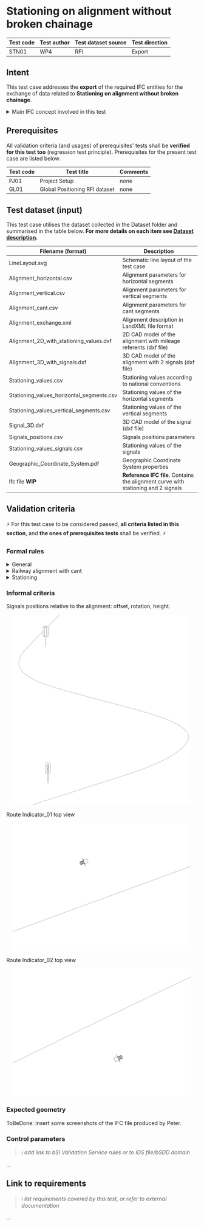 # Stationing on alignment without broken chainage

| Test code | Test author | Test dataset source | Test direction |
| --------- | ----------- | ------------------- | -------------- |
| STN01     | WP4         | RFI                 | Export         |



## Intent
This test case addresses the **export** of the required IFC entities for the exchange of data related to **Stationing on alignment without broken chainage**.

<details><summary>Main IFC concept involved in this test</summary> 

- Project Global Positioning
- Alignment Layout
- Spatial Decomposition
- Spatial Containment
- Alignment Geometry
- Alignment Geometry Gradient
- Alignment Geometry Cant
- Product Linear Placement
- Product Local Placement
- Product Shape 
</details>


## Prerequisites
All validation criteria (and usages) of prerequisites' tests shall be **verified for this test too** (regression test principle). Prerequisites for the present test case are listed below.

| Test code | Test title                     | Comments |
| --------- | ------------------------------ | -------- |
| PJ01      | Project Setup                  | none     |
| GL01      | Global Positioning RFI dataset | none     |


## Test dataset (input)

This test case utilises the dataset collected in the Dataset folder and summarised in the table below. **For more details on each item see [Dataset description](Dataset/README.md).**

| Filename (format)                         | Description                                                                        |
| ----------------------------------------- | ---------------------------------------------------------------------------------- |
| LineLayout.svg                            | Schematic line layout of the test case                                             |
| Alignment_horizontal.csv                  | Alignment parameters for horizontal segments                                       |
| Alignment_vertical.csv                    | Alignment parameters for vertical segments                                         |
| Alignment_cant.csv                        | Alignment parameters for cant segments                                             |
| Alignment_exchange.xml                    | Alignment description in LandXML file format                                       |
| Alignment_2D_with_stationing_values.dxf   | 2D CAD model of the alignment with mileage referents (dxf file)                    |
| Alignment_3D_with_signals.dxf             | 3D CAD model of the alignment with 2 signals (dxf file)                            |
| Stationing_values.csv                     | Stationing values according to national conventions                                |
| Stationing_values_horizontal_segments.csv | Stationing values of the horizontal segments                                       |
| Stationing_values_vertical_segments.csv   | Stationing values of the vertical segments                                         |
| Signal_3D.dxf                             | 3D CAD model of the signal (dxf file)                                              |
| Signals_positions.csv                     | Signals positions parameters                                                       |
| Stationing_values_signals.csv             | Stationing values of the signals                                                   |
| Geographic_Coordinate_System.pdf          | Geographic Coordinate System properties                                            |
| Ifc file  **WIP**                         | **Reference IFC file**. Contains the alignment curve with stationing and 2 signals |


## Validation criteria

:zap: For this test case to be considered passed, **all criteria listed in this section**, and **the ones of prerequisites tests** shall be verified. :zap:

### Formal rules

<details><summary>General</summary>

| **RULE ID** | **CRITERIA**                                                      | **VALUE [examples]**  |
| ----------- | ----------------------------------------------------------------- | --------------------- |
| GENE_00     | All validation criteria of precondition's tests shall be verified |                       |
| GENE_01     | All requested entities (and attributes) exist in file             | As per Entities Table |

#### Entities Table

| **Element**            | **Attribute**  | **Value**               | **Notes** |
| ---------------------- | -------------- | ----------------------- | --------- |
| IfcAlignment           | ObjectType     | Railway track alignment |           |
|                        | PredefinedType | USERDEFINED             |           |
| IfcAlignmentHorizontal | Name           | H1                      |           |
| IfcAlignmentVertical   | Name           | V1                      |           |
| IfcAlignmentCant       | Name           | C1                      |           |
| IfcSignal              | Name           | Route Indicator_01      |           |

</details>

<details><summary>Railway alignment with cant</summary>

> **Acceptance criteria**: For the **Railway alignment with cant** capability, the validation procedure must verify that **all** the following validation criteria are satisfied.

| **bSI RULE ID** | **Project RULE ID** | **Rule Type** | **CRITERIA**                       | VALUE [examples] |
| --------------- | ------------------- | ------------- | ---------------------------------- | ---------------- |
| WIP             | RI-6                | Gherkin       | Alignment layout in IFC            | WIP              |
| WIP             | RI-8                | Gherkin       | Alignment horizontal common in IFC | WIP              |
| WIP             | RI-8                | IDS           | Alignment horizontal common in IFC | WIP              |
| WIP             | RI-11               | Gherkin       | Alignment vertical common in IFC   | WIP              |
| WIP             | RI-13               | Gherkin       | Alignment cant common in IFC       | WIP              |
</details>

<details><summary>Stationing</summary>

> **Acceptance criteria**: For the **Stationing** capability, the validation procedure must verify that **all** the following validation criteria are satisfied.

| **bSI RULE ID** | **Project RULE ID** | **Rule Type** | **CRITERIA**         | VALUE [examples] |
| --------------- | ------------------- | ------------- | -------------------- | ---------------- |
| WIP             | RI-15               | Gherkin       | Start station in IFC | WIP              |
>
> </details>

</details>

### Informal criteria

Signals positions relative to the alignment: offset, rotation, height.

<p align="center">
    <img src="./Dataset/Signals_on_alignment.svg" height="500"/>
</p>

 Route Indicator_01 top view

<p align="center">
    <img src="./Dataset/Route_indicator_01_top.jpg" height="335"/>
</p>

 Route Indicator_02 top view


  <p align="center">
    <img src="./Dataset/Route_indicator_02_top.jpg" height="335"/>
</p>

### Expected geometry
ToBeDone: insert some screenshots of the IFC file produced by Peter.

### Control parameters
>:information_source: *add link to bSI Validation Service rules or to IDS file/bSDD domain*

...

## Link to requirements
>:information_source: *list requirements covered by this test, or refer to external documentation*

...



